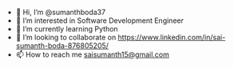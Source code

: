 - 👋 Hi, I’m @sumanthboda37
- 👀 I’m interested in Software Development Engineer  
- 🌱 I’m currently learning Python
- 💞️ I’m looking to collaborate on https://www.linkedin.com/in/sai-sumanth-boda-876805205/
- 📫 How to reach me saisumanth15@gmail.com

<!---
sumanthboda37/sumanthboda37 is a ✨ special ✨ repository because its `README.md` (this file) appears on your GitHub profile.
You can click the Preview link to take a look at your changes.
--->
